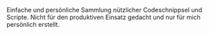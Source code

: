 Einfache und persönliche Sammlung nützlicher Codeschnippsel und Scripte. Nicht für den produktiven Einsatz gedacht und nur für mich persönlich erstellt.
